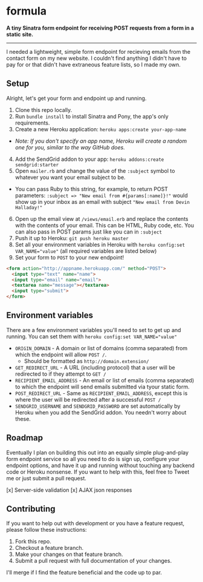 # formula

**A tiny Sinatra form endpoint for receiving POST requests from a form in a static site.**

---
I needed a lightweight, simple form endpoint for recieving emails from the contact form on my new website. I couldn't find anything I didn't have to pay for or that didn't have extraneous feature lists, so I made my own.

## Setup
Alright, let's get your form and endpoint up and running.

1. Clone this repo locally.
2. Run `bundle install` to install Sinatra and Pony, the app's only requirements.
3. Create a new Heroku application: `heroku apps:create your-app-name`
  - *Note: If you don't specify an app name, Heroku will create a random one for you, similar to the way GitHub does.*
4. Add the SendGrid addon to your app: `heroku addons:create sendgrid:starter`
5. Open `mailer.rb` and change the value of the `:subject` symbol to whatever you want your email subject to be.
  - You can pass Ruby to this string, for example, to return POST parameters: `:subject => "New email from #{params[:name]}!"` would show up in your inbox as an email with subject `"New email from Devin Halladay!"`
6. Open up the email view at `/views/email.erb` and replace the contents with the contents of your email. This can be HTML, Ruby code, etc. You can also pass in POST params just like you can in `:subject`
7. Push it up to Heroku: `git push heroku master`
8. Set all your environment variables in Heroku with `heroku config:set VAR_NAME="value"` (all required variables are listed below)
9. Set your form to `POST` to your new endpoint!
```html
<form action="http://appname.herokuapp.com/" method="POST">
  <input type="text" name="name">
  <input type="email" name="email">
  <textarea name="message"></textarea>
  <input type="submit">
</form>
```

## Environment variables
There are a few environment variables you'll need to set to get up and running. You can set them with `heroku config:set VAR_NAME="value"`

- `ORIGIN_DOMAIN` - A domain or list of domains (comma separated) from which the endpoint will allow `POST /`.
  - Should be formatted as `http://domain.extension/`
- `GET_REDIRECT_URL` - A URL (including protocol) that a user will be redirected to if they attempt to `GET /`
- `RECIPIENT_EMAIL_ADDRESS` - An email or list of emails (comma separated) to which the endpoint will send emails submitted via tyour static form.
- `POST_REDIRECT_URL` - Same as `RECIPIENT_EMAIL_ADDRESS`, except this is where the user will be redirected after a successful `POST /`
- `SENDGRID_USERNAME` and `SENDGRID_PASSWORD` are set automatically by Heroku when you add the SendGrid addon. You needn't worry about these.

## Roadmap
Eventually I plan on building this out into an equally simple plug-and-play form endpoint service so all you need to do is sign up, configure your endpoint options, and have it up and running without touching any backend code or Heroku nonsense. If you want to help with this, feel free to Tweet me or just submit a pull request.

[x] Server-side validation
[x] AJAX json responses

## Contributing
If you want to help out with development or you have a feature request, please follow these instructions:

1. Fork this repo.
2. Checkout a feature branch.
3. Make your changes on that feature branch.
4. Submit a pull request with full documentation of your changes.

I'll merge if I find the feature beneficial and the code up to par.
